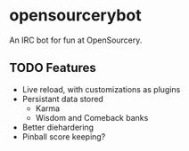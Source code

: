 opensourcerybot
===============

An IRC bot for fun at OpenSourcery.

## TODO Features

* Live reload, with customizations as plugins
* Persistant data stored
  * Karma
  * Wisdom and Comeback banks
* Better diehardering
* Pinball score keeping?
